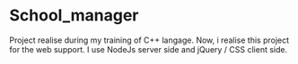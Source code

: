 # School_manager

Project realise during my training of C++ langage. Now, i realise this project for the web support. I use NodeJs server side and jQuery / CSS client side.